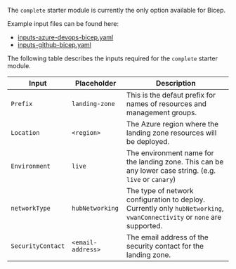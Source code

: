 <!-- markdownlint-disable first-line-h1 -->
The `complete` starter module is currently the only option available for Bicep.

Example input files can be found here:

- [inputs-azure-devops-bicep.yaml][example_powershell_inputs_azure_devops_bicep]
- [inputs-github-bicep.yaml][example_powershell_inputs_github_bicep]

The following table describes the inputs required for the `complete` starter module.

| Input | Placeholder | Description |
| --- | --- | --- |
| `Prefix` | `landing-zone` | This is the defaut prefix for names of resources and management groups. |
| `Location` | `<region>` | The Azure region where the landing zone resources will be deployed. |
| `Environment` | `live` | The environment name for the landing zone. This can be any lower case string. (e.g. `live` or `canary`)  |
| `networkType` | `hubNetworking` | The type of network configuration to deploy. Currently only `hubNetworking`, `vwanConnectivity` or `none` are supported. |
| `SecurityContact` | `<email-address>` | The email address of the security contact for the landing zone. |

 [//]: # (************************)
 [//]: # (INSERT LINK LABELS BELOW)
 [//]: # (************************)

[example_powershell_inputs_azure_devops_bicep]:     examples/powershell-inputs/inputs-azure-devops-bicep.yaml "Example - PowerShell Inputs - Azure DevOps - Bicep"
[example_powershell_inputs_github_bicep]:     examples/powershell-inputs/inputs-github-bicep.yaml "Example - PowerShell Inputs - GitHub - Bicep"